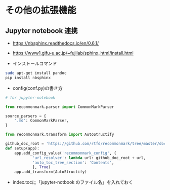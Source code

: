 # その他の拡張機能

## Jupyter notebook 連携

- <https://nbsphinx.readthedocs.io/en/0.6.1/>
- <https://www1.gifu-u.ac.jp/~fujilab/sphinx_html/install.html>

- インストールコマンド
  
``` bash
sudo apt-get install pandoc
pip install nbsphinx
```

- config(conf.py)の書き方

``` python
# for jupyter-notebook

from recommonmark.parser import CommonMarkParser

source_parsers = {
    '.md': CommonMarkParser,
}

from recommonmark.transform import AutoStructify

github_doc_root = 'https://github.com/rtfd/recommonmark/tree/master/doc/'
def setup(app):
    app.add_config_value('recommonmark_config', {
            'url_resolver': lambda url: github_doc_root + url,
            'auto_toc_tree_section': 'Contents',
            }, True)
    app.add_transform(AutoStructify)
```

- index.tocに「jupyter-notbook のファイル名」を入れておく
